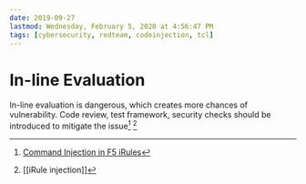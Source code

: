 ```yaml
---
date: 2019-09-27
lastmod: Wednesday, February 5, 2020 at 4:56:47 PM
tags: [cybersecurity, redteam, codeinjection, tcl]
---
```

# In-line Evaluation

In-line evaluation is dangerous, which creates more chances of vulnerability.
Code review, test framework, security checks should be introduced to mitigate the issue[^1] [^2]


[^1]: [Command Injection in F5 iRules](https://www.youtube.com/watch?v=xMdUKAal3wQ)
[^2]: [[iRule injection]]